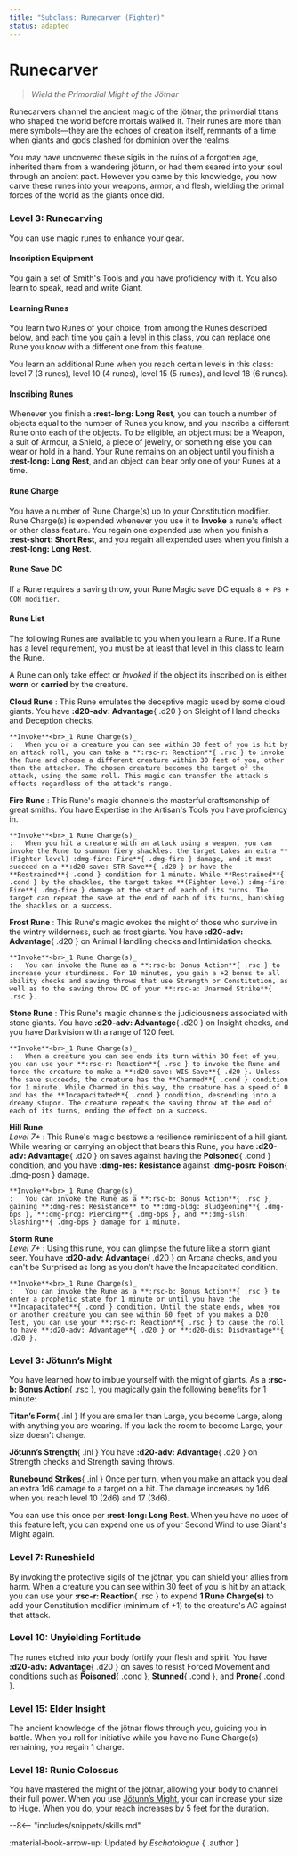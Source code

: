 ```yaml
---
title: "Subclass: Runecarver (Fighter)"
status: adapted
---
```


<p style="display:none">
Channel the Runic Magic of Giants
</p>

# Runecarver

> *Wield the Primordial Might of the Jötnar*

Runecarvers channel the ancient magic of the jötnar, the primordial titans who shaped the world before mortals walked it. Their runes are more than mere symbols—they are the echoes of creation itself, remnants of a time when giants and gods clashed for dominion over the realms.

You may have uncovered these sigils in the ruins of a forgotten age, inherited them from a wandering jötunn, or had them seared into your soul through an ancient pact. However you came by this knowledge, you now carve these runes into your weapons, armor, and flesh, wielding the primal forces of the world as the giants once did.

### Level 3: Runecarving

You can use magic runes to enhance your gear.

#### Inscription Equipment

You gain a set of Smith's Tools and you have proficiency with it. You also learn to speak, read and write Giant. 

#### Learning Runes

You learn two Runes of your choice, from among the Runes described below, and each time you gain a level in this class, you can replace one Rune you know with a different one from this feature. 

You learn an additional Rune when you reach certain levels in this class: level 7 (3 runes), level 10 (4 runes), level 15 (5 runes), and level 18 (6 runes).

#### Inscribing Runes

Whenever you finish a **:rest-long: Long Rest**, you can touch a number of objects equal to the number of Runes you know, and you inscribe a different Rune onto each of the objects. To be eligible, an object must be a Weapon, a suit of Armour, a Shield, a piece of jewelry, or something else you can wear or hold in a hand. Your Rune remains on an object until you finish a **:rest-long: Long Rest**, and an object can bear only one of your Runes at a time.

#### Rune Charge

You have a number of Rune Charge(s) up to your Constitution modifier. Rune Charge(s) is expended whenever you use it to **Invoke** a rune's effect or other class feature. You regain one expended use when you finish a **:rest-short: Short Rest**, and you regain all expended uses when you finish a **:rest-long: Long Rest**. 

#### Rune Save DC

If a Rune requires a saving throw, your Rune Magic save DC equals `8 + PB + CON modifier`.

#### Rune List

The following Runes are available to you when you learn a Rune. If a Rune has a level requirement, you must be at least that level in this class to learn the Rune.

A Rune can only take effect or *Invoked* if the object its inscribed on is either **worn** or **carried** by the creature.

**Cloud Rune**
:   This Rune emulates the deceptive magic used by some cloud giants. You have **:d20-adv: Advantage**{ .d20 } on Sleight of Hand checks and Deception checks.

    **Invoke**<br>_1 Rune Charge(s)_
    :   When you or a creature you can see within 30 feet of you is hit by an attack roll, you can take a **:rsc-r: Reaction**{ .rsc } to invoke the Rune and choose a different creature within 30 feet of you, other than the attacker. The chosen creature becomes the target of the attack, using the same roll. This magic can transfer the attack's effects regardless of the attack's range.

**Fire Rune**
:   This Rune's magic channels the masterful craftsmanship of great smiths. You have Expertise in the Artisan's Tools you have proficiency in.

    **Invoke**<br>_1 Rune Charge(s)_
    :   When you hit a creature with an attack using a weapon, you can invoke the Rune to summon fiery shackles: the target takes an extra **(Fighter level) :dmg-fire: Fire**{ .dmg-fire } damage, and it must succeed on a **:d20-save: STR Save**{ .d20 } or have the **Restrained**{ .cond } condition for 1 minute. While **Restrained**{ .cond } by the shackles, the target takes **(Fighter level) :dmg-fire: Fire**{ .dmg-fire } damage at the start of each of its turns. The target can repeat the save at the end of each of its turns, banishing the shackles on a success.

**Frost Rune**
:   This Rune's magic evokes the might of those who survive in the wintry wilderness, such as frost giants. You have **:d20-adv: Advantage**{ .d20 } on Animal Handling checks and Intimidation checks.
    
    **Invoke**<br>_1 Rune Charge(s)_
    :   You can invoke the Rune as a **:rsc-b: Bonus Action**{ .rsc } to increase your sturdiness. For 10 minutes, you gain a +2 bonus to all ability checks and saving throws that use Strength or Constitution, as well as to the saving throw DC of your **:rsc-a: Unarmed Strike**{ .rsc }.

**Stone Rune**
:   This Rune's magic channels the judiciousness associated with stone giants. You have **:d20-adv: Advantage**{ .d20 } on Insight checks, and you have Darkvision with a range of 120 feet.
    
    **Invoke**<br>_1 Rune Charge(s)_
    :   When a creature you can see ends its turn within 30 feet of you, you can use your **:rsc-r: Reaction**{ .rsc } to invoke the Rune and force the creature to make a **:d20-save: WIS Save**{ .d20 }. Unless the save succeeds, the creature has the **Charmed**{ .cond } condition for 1 minute. While Charmed in this way, the creature has a speed of 0 and has the **Incapacitated**{ .cond } condition, descending into a dreamy stupor. The creature repeats the saving throw at the end of each of its turns, ending the effect on a success.

**Hill Rune** <br>_Level 7+_
:    This Rune's magic bestows a resilience reminiscent of a hill giant. While wearing or carrying an object that bears this Rune, you have **:d20-adv: Advantage**{ .d20 } on saves against having the **Poisoned**{ .cond } condition, and you have **:dmg-res: Resistance** against **:dmg-posn: Poison**{ .dmg-posn } damage.

    **Invoke**<br>_1 Rune Charge(s)_
    :   You can invoke the Rune as a **:rsc-b: Bonus Action**{ .rsc }, gaining **:dmg-res: Resistance** to **:dmg-bldg: Bludgeoning**{ .dmg-bps }, **:dmg-prcg: Piercing**{ .dmg-bps }, and **:dmg-slsh: Slashing**{ .dmg-bps } damage for 1 minute.

**Storm Rune** <br>_Level 7+_
:   Using this rune, you can glimpse the future like a storm giant seer. You have **:d20-adv: Advantage**{ .d20 } on Arcana checks, and you can't be Surprised as long as you don't have the Incapacitated condition.

    **Invoke**<br>_1 Rune Charge(s)_
    :   You can invoke the Rune as a **:rsc-b: Bonus Action**{ .rsc } to enter a prophetic state for 1 minute or until you have the **Incapacitated**{ .cond } condition. Until the state ends, when you or another creature you can see within 60 feet of you makes a D20 Test, you can use your **:rsc-r: Reaction**{ .rsc } to cause the roll to have **:d20-adv: Advantage**{ .d20 } or **:d20-dis: Disdvantage**{ .d20 }.

### Level 3: Jötunn’s Might

You have learned how to imbue yourself with the might of giants. As a **:rsc-b: Bonus Action**{ .rsc }, you magically gain the following benefits for 1 minute:

**Titan’s Form**{ .inl } If you are smaller than Large, you become Large, along with anything you are wearing. If you lack the room to become Large, your size doesn't change.

**Jötunn’s Strength**{ .inl } You have **:d20-adv: Advantage**{ .d20 } on Strength checks and Strength saving throws.

**Runebound Strikes**{ .inl } Once per turn, when you make an attack you deal an extra 1d6 damage to a target on a hit. The damage increases by 1d6 when you reach level 10 (2d6) and 17 (3d6).

You can use this once per **:rest-long: Long Rest**. When you have no uses of this feature left, you can expend one us of your Second Wind to use Giant's Might again.

### Level 7: Runeshield

By invoking the protective sigils of the jötnar, you can shield your allies from harm. When a creature you can see within 30 feet of you is hit by an attack, you can use your **:rsc-r: Reaction**{ .rsc } to expend **1 Rune Charge(s)** to add your Constitution modifier (minimum of +1) to the creature's AC against that attack.

### Level 10: Unyielding Fortitude

The runes etched into your body fortify your flesh and spirit. You have **:d20-adv: Advantage**{ .d20 } on saves to resist Forced Movement and conditions such as **Poisoned**{ .cond }, **Stunned**{ .cond }, and **Prone**{ .cond }.

### Level 15: Elder Insight

The ancient knowledge of the jötnar flows through you, guiding you in battle. When you roll for Initiative while you have no Rune Charge(s) remaining, you regain 1 charge.

### Level 18: Runic Colossus

You have mastered the might of the jötnar, allowing your body to channel their full power. When you use [Jötunn’s Might](#level-3-jötunns-might), your can increase your size to Huge. When you do, your reach increases by 5 feet for the duration.

--8<-- "includes/snippets/skills.md"

:material-book-arrow-up: Updated by *Eschatologue*
{ .author }
